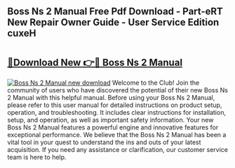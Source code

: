 ## Boss Ns 2 Manual Free Pdf Download - Part-eRT New Repair Owner Guide - User Service Edition cuxeH

# <h2><a href="http://cf25695.oget.top/?id=Boss+Ns+2+Manual">🔗Download New 👉🔴 Boss Ns 2 Manual</a></h2>

[![Boss Ns 2 Manual new download](https://i.imgur.com/5g1atiW.png)](http://cf25695.oget.top/?id=Boss+Ns+2+Manual)
Welcome to the Club! Join the community of users who have discovered the potential of their new Boss Ns 2 Manual with this helpful manual. Before using your Boss Ns 2 Manual, please refer to this user manual for detailed instructions on product setup, operation, and troubleshooting. It includes clear instructions for installation, setup, and operation, as well as important safety information. Your new Boss Ns 2 Manual features a powerful engine and innovative features for exceptional performance. We believe that the Boss Ns 2 Manual has been a vital tool in your quest to understand the ins and outs of your latest acquisition. If you need any assistance or clarification, our customer service team is here to help.
